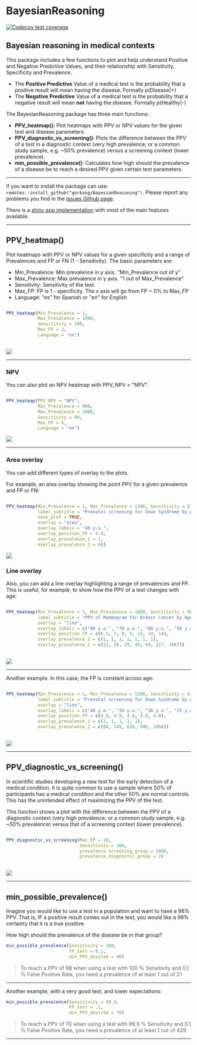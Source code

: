 # BayesianReasoning

<!-- badges: start -->
[![Codecov test coverage](https://codecov.io/gh/gorkang/R_PPV_Plot/branch/master/graph/badge.svg)](https://codecov.io/gh/gorkang/R_PPV_Plot?branch=master)
<!-- badges: end -->
  

## Bayesian reasoning in medical contexts
  

This package includes a few functions to plot and help understand Positive and Negative Predictive Values, and their relationship with Sensitivity, Specificity and Prevalence.  

+ The **Positive Predictive** Value of a medical test is the probability that a positive result will mean having the disease. Formally p(Disease|+)
+ The **Negative Predictive** Value of a medical test is the probability that a negative result will mean **not** having the disease. Formally p(Healthy|-)  


The BayesianReasoning package has three main functions:  

+ **PPV_heatmap()**: Plot heatmaps with PPV or NPV values for the given test and disease parameters.
+ **PPV_diagnostic_vs_screening()**: Plots the difference between the PPV of a test in a diagnostic context (very high prevalence; or a common study sample, e.g. ~50% prevalence) versus a screening context (lower prevalence).
+ **min_possible_prevalence()**: Calculates how high should the prevalence of a disease be to reach a desired PPV given certain test parameters.  


--- 

If you want to install the package can use: `remotes::install_github("gorkang/BayesianReasoning")`. Please report any problems you find in the [Issues Github page](https://github.com/gorkang/BayesianReasoning/issues).  

There is a [shiny app implementation](https://gorkang.shinyapps.io/BayesianReasoning/) with most of the main features available.  

---


## PPV_heatmap()

Plot heatmaps with PPV or NPV values for a given specificity and a range of Prevalences and FP or FN (1 - Sensitivity). The basic parameters are:

* Min_Prevalence: Min prevalence in y axis. "Min_Prevalence out of y"  
* Max_Prevalence: Max prevalence in y axis. "1 out of Max_Prevalence"  
* Sensitivity: Sensitivity of the test  
* Max_FP: FP is 1 - specificity. The x axis will go from FP = 0% to Max_FP  
* Language: "es" for Spanish or "en" for English  

```r 

PPV_heatmap(Min_Prevalence = 1,
            Max_Prevalence = 1000, 
            Sensitivity = 100, 
            Max_FP = 2, 
            Language = "en")
            
```  


![](man/figures/PPV_heatmap/PPV_1_1000_100_2_en.png)  


---   

### NPV

You can also plot an NPV heatmap with PPV_NPV = "NPV".  

```r 

PPV_heatmap(PPV_NPV = "NPV",
            Min_Prevalence = 800,
            Max_Prevalence = 1000, 
            Sensitivity = 80, 
            Max_FP = 5, 
            Language = "en")

```


![](man/figures/PPV_heatmap/NPV_800_1000_80_5_en.png)   

--- 


### Area overlay

You can add different types of overlay to the plots. 

For example, an area overlay showing the point PPV for a given prevalence and FP or FN:  


```r 

PPV_heatmap(Min_Prevalence = 1, Max_Prevalence = 1200, Sensitivity = 81, Max_FP = 5,
            label_subtitle = "Prenatal screening for Down Syndrome by Age",
            save_plot = TRUE,
            overlay = "area",
            overlay_labels = "40 y.o.",
            overlay_position_FP = 4.8,
            overlay_prevalence_1 = 1,
            overlay_prevalence_2 = 68)

```

![](man/figures/PPV_heatmap/PPV_1_1200_81_5_area_en.png)  



### Line overlay

Also, you can add a line overlay highlighting a range of prevalences and FP. This is useful, for example, to show how the PPV of a test changes with age:  


```r 

PPV_heatmap(Min_Prevalence = 1, Max_Prevalence = 1800, Sensitivity = 90, Max_FP = 15, 
            label_subtitle = "PPV of Mammogram for Breast Cancer by Age",
            overlay = "line", 
            overlay_labels = c("80 y.o.", "70 y.o.", "60 y.o.", "50 y.o.", "40 y.o.", "30 y.o.", "20  y.o."),
            overlay_position_FP = c(6.5, 7, 8, 9, 12, 14, 14),
            overlay_prevalence_1 = c(1, 1, 1, 1, 1, 1, 1),
            overlay_prevalence_2 = c(22, 26, 29, 44, 69, 227, 1667))
                
```

![](man/figures/PPV_heatmap/PPV_1_1800_90_15_line_en.png)

---   

Another example. In this case, the FP is constant across age:

```r 

PPV_heatmap(Min_Prevalence = 1, Max_Prevalence = 1200, Sensitivity = 81, Max_FP = 5,
            label_subtitle = "Prenatal screening for Down Syndrome by Age",
            overlay = "line",
            overlay_labels = c("40 y.o.", "35 y.o.", "30 y.o.", "25 y.o.", "20 y.o."),
            overlay_position_FP = c(4.8, 4.8, 4.8, 4.8, 4.8),
            overlay_prevalence_1 = c(1, 1, 1, 1, 1),
            overlay_prevalence_2 = c(68, 249, 626, 946, 1068))
                
```

![](man/figures/PPV_heatmap/PPV_1_1200_81_5_line_en.png)  

---   

## PPV_diagnostic_vs_screening()

In scientific studies developing a new test for the early detection of a medical condition, it is quite common to use a sample where 50% of participants has a medical condition and the other 50% are normal controls. This has the unintended effect of maximizing the PPV of the test.  

This function shows a plot with the difference between the PPV of a diagnostic context (very high prevalence; or a common study sample, e.g. ~50% prevalence) versus that of a screening context (lower prevalence).  


```r 

PPV_diagnostic_vs_screening(Max_FP = 10, 
                            Sensitivity = 100, 
                            prevalence_screening_group = 1000, 
                            prevalence_diagnostic_group = 2)
                            
```  

![](man/figures/diagnostic_vs_screening/FP_10_sens_100_screening_1000_diagnostic_2.png)



---   

## min_possible_prevalence()

Imagine you would like to use a test in a population and want to have a 98% PPV. That is, IF a positive result comes out in the test, you would like a 98% certainty that it is a true positive.  

How high should the prevalence of the disease be in that group?  

```r 
min_possible_prevalence(Sensitivity = 100, 
                        FP_test = 0.1, 
                        min_PPV_desired = 98)
```

> To reach a PPV of 98 when using a test with 100 % Sensitivity and 0.1 % False Positive Rate, you need a prevalence of at least 1 out of 21

--- 

Another example, with a very good test, and lower expectations:  

```r 
min_possible_prevalence(Sensitivity = 99.9, 
                        FP_test = .1, 
                        min_PPV_desired = 70)
```

> To reach a PPV of 70 when using a test with 99.9 % Sensitivity and 0.1 % False Positive Rate, you need a prevalence of at least 1 out of 429

--- 
